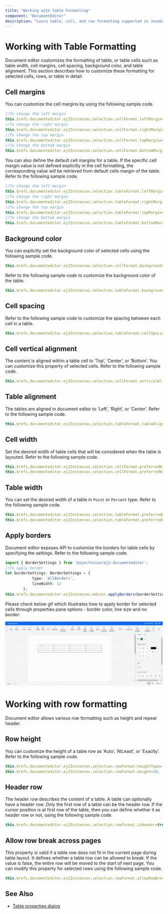 ```yaml
---
title: "Working with Table Formatting"
component: "DocumentEditor"
description: "Learn table, cell, and row formatting supported in JavaScript document editor and how to apply it for selected contents."
---
```


# Working with Table Formatting

Document editor customizes the formatting of table, or table cells such as table width, cell margins, cell spacing, background color, and table alignment. This section describes how to customize these formatting for selected cells, rows, or table in detail.

## Cell margins

You can customize the cell margins by using the following sample code.

```typescript
//To change the left margin
this.$refs.documenteditor.ej2Instances.selection.cellFormat.leftMargin=5.4;
//To change the right margin
this.$refs.documenteditor.ej2Instances.selection.cellFormat.rightMargin=5.4;
//To change the top margin
this.$refs.documenteditor.ej2Instances.selection.cellFormat.topMargin=5.4;
//To change the bottom margin
this.$refs.documenteditor.ej2Instances.selection.cellFormat.bottomMargin=5.4;
```

You can also define the default cell margins for a table. If the specific cell margin value is not defined explicitly in the cell formatting, the corresponding value will be retrieved from default cells margin of the table. Refer to the following sample code.

```typescript
//To change the left margin
this.$refs.documenteditor.ej2Instances.selection.tableFormat.leftMargin=5.4;
//To change the right margin
this.$refs.documenteditor.ej2Instances.selection.tableFormat.rightMargin=5.4;
//To change the top margin
this.$refs.documenteditor.ej2Instances.selection.tableFormat.topMargin=5.4;
//To change the bottom margin
this.$refs.documenteditor.ej2Instances.selection.tableFormat.bottomMargin=5.4;
```

## Background color

You can explicitly set the background color of selected cells using the following sample code.

```typescript
this.$refs.documenteditor.ej2Instances.selection.cellFormat.background='#E0E0E0';
```

Refer to the following sample code to customize the background color of the table.

```typescript
this.$refs.documenteditor.ej2Instances.selection.tableFormat.background='#E0E0E0';
```

## Cell spacing

Refer to the following sample code to customize the spacing between each cell in a table.

```typescript
this.$refs.documenteditor.ej2Instances.selection.tableFormat.cellSpacing=2;
```

## Cell vertical alignment

The content is aligned within a table cell to ‘Top’, ‘Center’, or ‘Bottom’. You can customize this property of selected cells. Refer to the following sample code.

```typescript
this.$refs.documenteditor.ej2Instances.selection.cellFormat.verticalAlignment='Bottom';
```

## Table alignment

The tables are aligned in document editor to ‘Left’, ‘Right’, or ‘Center’. Refer to the following sample code.

```typescript
this.$refs.documenteditor.ej2Instances.selection.tableFormat.tableAlignment=’Center’;
```

## Cell width

Set the desired width of table cells that will be considered when the table is layouted. Refer to the following sample code.

```typescript
this.$refs.documenteditor.ej2Instances.selection.cellFormat.preferredWidthType=’Point’;
this.$refs.documenteditor.ej2Instances.selection.cellFormat.preferredWidth=100;
```

## Table width

You can set the desired width of a table in `Point` or `Percent` type. Refer to the following sample code.

```typescript
this.$refs.documenteditor.ej2Instances.selection.tableFormat.preferredWidthType='Point';
this.$refs.documenteditor.ej2Instances.selection.tableFormat.preferredWidth=300;
```

## Apply borders

Document editor exposes API to customize the borders for table cells by specifying the settings. Refer to the following sample code.

```typescript
import { BorderSettings } from '@syncfusion/ej2-documenteditor';
//To apply border
let borderSettings: BorderSettings = {
            type: 'AllBorders',
            lineWidth: 12
        };
this.$refs.documenteditor.ej2Instances.editor.applyBorders(borderSettings);
```

Please check below gif which illustrates how to apply border for selected cells through properties pane options - border color, line size and no border:

![ApplyBorderToSelectedCell_viaPropertiesPane](images/ApplyBorderToSelectedCell_viaPropertiesPane.gif)

# Working with row formatting

Document editor allows various row formatting such as height and repeat header.

## Row height

You can customize the height of a table row as ‘Auto’, ‘AtLeast’, or ‘Exactly’. Refer to the following sample code.

```typescript
this.$refs.documenteditor.ej2Instances.selection.rowFormat.heightType='Exactly';
this.$refs.documenteditor.ej2Instances.selection.rowFormat.height=20;
```

## Header row

The header row describes the content of a table. A table can optionally have a header row. Only the first row of a table can be the header row. If the cursor position is at first row of the table, then you can define whether it as header row or not, using the following sample code.

```typescript
this.$refs.documenteditor.ej2Instances.selection.rowFormat.isHeader=true;
```

## Allow row break across pages

This property is valid if a table row does not fit in the current page during table layout. It defines whether a table row can be allowed to break. If the value is false, the entire row will be moved to the start of next page. You can modify this property for selected rows using the following sample code.

```typescript
this.$refs.documenteditor.ej2Instances.selection.rowFormat.allowRowBreakAcrossPages=false;
```

## See Also

* [Table properties dialog](../document-editor/dialog#table-properties-dialog/)